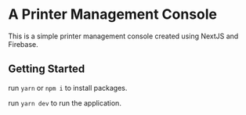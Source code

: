 # A Printer Management Console

This is a simple printer management console created using NextJS and Firebase.

## Getting Started

run `yarn` or `npm i` to install packages.

run `yarn dev` to run the application.
